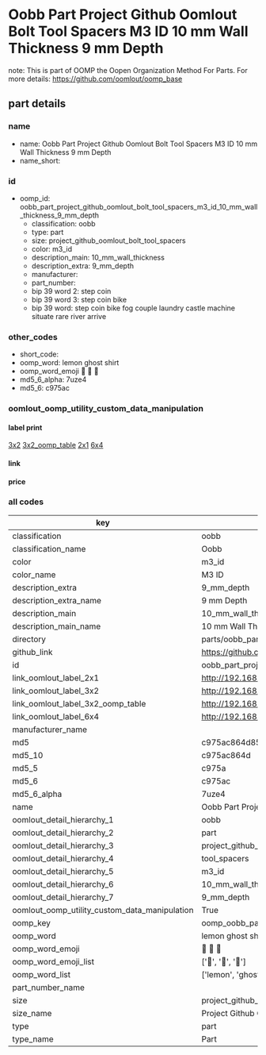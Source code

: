 # Oobb Part Project Github Oomlout Bolt Tool Spacers M3 ID 10 mm Wall Thickness 9 mm Depth  

note: This is part of OOMP the Oopen Organization Method For Parts. For more details: https://github.com/oomlout/oomp_base

##  part details
  







### name
* name: Oobb Part Project Github Oomlout Bolt Tool Spacers M3 ID 10 mm Wall Thickness 9 mm Depth
* name_short: 
### id
* oomp_id: oobb_part_project_github_oomlout_bolt_tool_spacers_m3_id_10_mm_wall_thickness_9_mm_depth
  * classification: oobb
  * type: part
  * size: project_github_oomlout_bolt_tool_spacers
  * color: m3_id
  * description_main: 10_mm_wall_thickness
  * description_extra: 9_mm_depth
  * manufacturer: 
  * part_number: 
  * bip 39 word 2: step coin
  * bip 39 word 3: step coin bike
  * bip 39 word: step coin bike fog couple laundry castle machine situate rare river arrive

### other_codes
* short_code: 
* oomp_word: lemon ghost shirt
* oomp_word_emoji :lemon: :ghost: :shirt:
* md5_6_alpha: 7uze4
* md5_6: c975ac






### oomlout_oomp_utility_custom_data_manipulation
#### label print
[3x2](http://192.168.1.245:1112/?label=oomp%207uze4)
[3x2_oomp_table](http://192.168.1.108:1112/?label=oomp%207uze4)
[2x1](http://192.168.1.242:1112/?label=oomp%207uze4)
[6x4](http://192.168.1.55:1112/?label=oomp%207uze4)    

#### link

                              

#### price







### all codes 
| key | value |  
| --- | --- |  
| classification | oobb |  
| classification_name | Oobb |  
| color | m3_id |  
| color_name | M3 ID |  
| description_extra | 9_mm_depth |  
| description_extra_name | 9 mm Depth |  
| description_main | 10_mm_wall_thickness |  
| description_main_name | 10 mm Wall Thickness |  
| directory | parts/oobb_part_project_github_oomlout_bolt_tool_spacers_m3_id_10_mm_wall_thickness_9_mm_depth |  
| github_link | https://github.com/oomlout/oomlout_oomp_part_src/tree/main/parts/oobb_part_project_github_oomlout_bolt_tool_spacers_m3_id_10_mm_wall_thickness_9_mm_depth |  
| id | oobb_part_project_github_oomlout_bolt_tool_spacers_m3_id_10_mm_wall_thickness_9_mm_depth |  
| link_oomlout_label_2x1 | http://192.168.1.242:1112/?label=oomp%207uze4 |  
| link_oomlout_label_3x2 | http://192.168.1.245:1112/?label=oomp%207uze4 |  
| link_oomlout_label_3x2_oomp_table | http://192.168.1.108:1112/?label=oomp%207uze4 |  
| link_oomlout_label_6x4 | http://192.168.1.55:1112/?label=oomp%207uze4 |  
| manufacturer_name |  |  
| md5 | c975ac864d858471f69895a42c4b5eab |  
| md5_10 | c975ac864d |  
| md5_5 | c975a |  
| md5_6 | c975ac |  
| md5_6_alpha | 7uze4 |  
| name | Oobb Part Project Github Oomlout Bolt Tool Spacers M3 ID 10 mm Wall Thickness 9 mm Depth |  
| oomlout_detail_hierarchy_1 | oobb |  
| oomlout_detail_hierarchy_2 | part |  
| oomlout_detail_hierarchy_3 | project_github_bolt |  
| oomlout_detail_hierarchy_4 | tool_spacers |  
| oomlout_detail_hierarchy_5 | m3_id |  
| oomlout_detail_hierarchy_6 | 10_mm_wall_thickness |  
| oomlout_detail_hierarchy_7 | 9_mm_depth |  
| oomlout_oomp_utility_custom_data_manipulation | True |  
| oomp_key | oomp_oobb_part_project_github_oomlout_bolt_tool_spacers_m3_id_10_mm_wall_thickness_9_mm_depth |  
| oomp_word | lemon ghost shirt |  
| oomp_word_emoji | :lemon: :ghost: :shirt: |  
| oomp_word_emoji_list | [':lemon:', ':ghost:', ':shirt:'] |  
| oomp_word_list | ['lemon', 'ghost', 'shirt'] |  
| part_number_name |  |  
| size | project_github_oomlout_bolt_tool_spacers |  
| size_name | Project Github Oomlout Bolt Tool Spacers |  
| type | part |  
| type_name | Part |  
